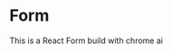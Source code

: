 # Form

This is a React Form build with chrome ai

<code src="./demos/base.tsx" title="basic" description="the basic use"></code>

